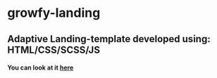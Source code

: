 # growfy-landing

Adaptive Landing-template developed using: HTML/CSS/SCSS/JS
---
#### You can look at it [here](https://illya-onyshchuk.github.io/growfy-landing/)

